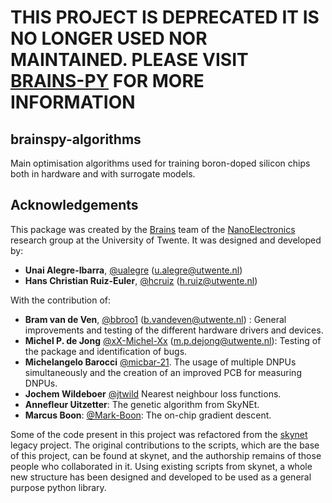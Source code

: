 # THIS PROJECT IS DEPRECATED IT IS NO LONGER USED NOR MAINTAINED. PLEASE VISIT [BRAINS-PY](https://github.com/braiNEdarwin/brains-py) FOR MORE INFORMATION

## brainspy-algorithms
Main optimisation algorithms used for training boron-doped silicon chips both in hardware and with surrogate models.

## Acknowledgements
This package was created by the [Brains](https://www.utwente.nl/en/brains/) team of the [NanoElectronics](https://www.utwente.nl/en/eemcs/ne/) research group at the University of Twente. It was designed and developed by:
-   **Unai Alegre-Ibarra**, [@ualegre](https://github.com/ualegre) ([u.alegre@utwente.nl](mailto:u.alegre@utwente.nl))
-   **Hans Christian Ruiz-Euler**, [@hcruiz](https://github.com/hcruiz) ([h.ruiz@utwente.nl](mailto:h.ruiz@utwente.nl))

With the contribution of:
-  **Bram van de Ven**, [@bbroo1](https://github.com/bbroo1) ([b.vandeven@utwente.nl](mailto:b.vandeven@utwente.nl)) : General improvements and testing of the different hardware drivers and devices.
- **Michel P. de Jong** [@xX-Michel-Xx](https://github.com/xX-Michel-Xx) ([m.p.dejong@utwente.nl](mailto:m.p.dejong@utwente.nl)): Testing of the package and identification of bugs.
 - **Michelangelo Barocci** [@micbar-21](https://github.com/micbar-21/).  The usage of multiple DNPUs simultaneously and the creation of an improved PCB for measuring DNPUs.
 - **Jochem Wildeboer** [@jtwild](https://github.com/jtwild/)  Nearest neighbour loss functions.
 - **Annefleur Uitzetter**: The genetic algorithm from SkyNEt.
 - **Marcus Boon**: [@Mark-Boon](https://github.com/Mark-Boon): The on-chip gradient descent.

Some of the code present in this project was refactored from the [skynet](https://github.com/BraiNEdarwin/SkyNEt) legacy project. The original contributions to the scripts, which are the base of this project, can be found at skynet, and the authorship remains of those people who collaborated in it. Using existing scripts from skynet, a whole new structure has been designed and developed to be used as a general purpose python library.  
